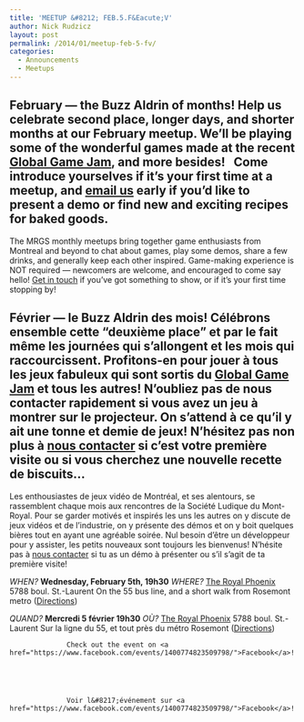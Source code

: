 ```yaml
---
title: 'MEETUP &#8212; FEB.5.F&Eacute;V'
author: Nick Rudzicz
layout: post
permalink: /2014/01/meetup-feb-5-fv/
categories:
  - Announcements
  - Meetups
---
```



February &#8212; the Buzz Aldrin of months! Help us celebrate second place, longer days, and shorter months at our February meetup. We&#8217;ll be playing some of the wonderful games made at the recent <a href="http://globalgamejam.org/">Global Game Jam</a>, and more besides!
 &nbsp;
Come introduce yourselves if it&#8217;s your first time at a meetup, and <a href="mailto:bakedgoods@mrgs.ca">email us</a> early if you&#8217;d like to present a demo or find new and exciting recipes for baked goods.
 &nbsp;
 &nbsp;
 &nbsp;
---
The MRGS monthly meetups bring together game enthusiasts from Montreal and beyond to chat about games, play some demos, share a few drinks, and generally keep each other inspired. Game-making experience is NOT required &#8212; newcomers are welcome, and encouraged to come say hello!
<a href="mailto:bakedgoods@mrgs.ca">Get in touch</a> if you&#8217;ve got something to show, or if it&#8217;s your first time stopping by!



F&eacute;vrier — le Buzz Aldrin des mois! C&eacute;l&eacute;brons ensemble cette &#8220;deuxi&egrave;me place&#8221; et par le fait m&ecirc;me les journ&eacute;es qui s&#8217;allongent et les mois qui raccourcissent. Profitons-en pour jouer &agrave; tous les jeux fabuleux qui sont sortis du <a href="http://globalgamejam.org/">Global Game Jam</a> et tous les autres!
N&#8217;oubliez pas de nous contacter rapidement si vous avez un jeu &agrave; montrer sur le projecteur. On s&#8217;attend &agrave; ce qu&#8217;il y ait une tonne et demie de jeux! N&#8217;h&eacute;sitez pas non plus &agrave; <a href="mailto:bakedgoods@mrgs.ca">nous contacter</a> si c&#8217;est votre premi&egrave;re visite ou si vous cherchez une nouvelle recette de biscuits&#8230;
---
Les enthousiastes de jeux vidéo de Montréal, et ses alentours, se rassemblent chaque mois aux rencontres de la Société Ludique du Mont-Royal. Pour se garder motivés et inspirés les uns les autres on y discute de jeux vidéos et de l&#8217;industrie, on y présente des démos et on y boit quelques bières tout en ayant une agréable soirée. Nul besoin d&#8217;être un développeur pour y assister, les petits nouveaux sont toujours les bienvenus!
N&#8217;hésite pas à <a href="mailto:bakedgoods@mrgs.ca">nous contacter</a> si tu as un démo à présenter ou s&#8217;il s&#8217;agit de ta première visite!



*WHEN?*
 <strong>Wednesday, February 5th, 19h30</strong>
*WHERE?*
 <a href="http://royalphoenixbar.com/">The Royal Phoenix</a>
 5788 boul. St.-Laurent
 On the 55 bus line, and a short walk from Rosemont metro
 (<a href="https://maps.google.com/maps?q=the+royal+phoenix">Directions</a>)



*QUAND?*
 <strong>Mercredi 5 f&eacute;vrier 19h30</strong>
*OÙ?*
 <a href="http://royalphoenixbar.com/">The Royal Phoenix</a>
 5788 boul. St.-Laurent
 Sur la ligne du 55, et tout près du métro Rosemont
 (<a href="https://maps.google.com/maps?q=the+royal+phoenix">Directions</a>)
 


                  Check out the event on <a href="https://www.facebook.com/events/1400774823509798/">Facebook</a>!
                

                
                

                  Voir l&#8217;événement sur <a href="https://www.facebook.com/events/1400774823509798/">Facebook</a>!

                

                
                
 &nbsp;
 &nbsp;
 &nbsp;
